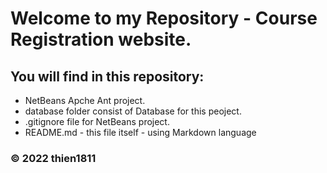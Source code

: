# Welcome to my Repository - Course Registration website.


## You will find in this repository:

* NetBeans Apche Ant project.
* database folder consist of Database for this peoject.
* .gitignore file for NetBeans project.
* README.md - this file itself - using Markdown language

### © 2022 thien1811
